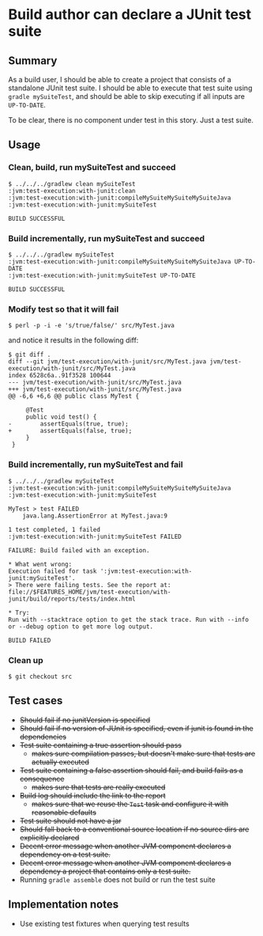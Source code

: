 # Build author can declare a JUnit test suite

## Summary

As a build user, I should be able to create a project that consists of a standalone JUnit test suite. I should be able to execute that test suite using `gradle mySuiteTest`, and should be able to skip executing if all inputs are `UP-TO-DATE`.

To be clear, there is no component under test in this story. Just a test suite.

## Usage

### Clean, build, run mySuiteTest and succeed

    $ ../../../gradlew clean mySuiteTest
    :jvm:test-execution:with-junit:clean
    :jvm:test-execution:with-junit:compileMySuiteMySuiteMySuiteJava
    :jvm:test-execution:with-junit:mySuiteTest

    BUILD SUCCESSFUL


### Build incrementally, run mySuiteTest and succeed

    $ ../../../gradlew mySuiteTest
    :jvm:test-execution:with-junit:compileMySuiteMySuiteMySuiteJava UP-TO-DATE
    :jvm:test-execution:with-junit:mySuiteTest UP-TO-DATE

    BUILD SUCCESSFUL


### Modify test so that it will fail

    $ perl -p -i -e 's/true/false/' src/MyTest.java

and notice it results in the following diff:

    $ git diff .
    diff --git jvm/test-execution/with-junit/src/MyTest.java jvm/test-execution/with-junit/src/MyTest.java
    index 6528c6a..91f3528 100644
    --- jvm/test-execution/with-junit/src/MyTest.java
    +++ jvm/test-execution/with-junit/src/MyTest.java
    @@ -6,6 +6,6 @@ public class MyTest {

         @Test
         public void test() {
    -        assertEquals(true, true);
    +        assertEquals(false, true);
         }
     }

### Build incrementally, run mySuiteTest and fail

    $ ../../../gradlew mySuiteTest
    :jvm:test-execution:with-junit:compileMySuiteMySuiteMySuiteJava
    :jvm:test-execution:with-junit:mySuiteTest

    MyTest > test FAILED
        java.lang.AssertionError at MyTest.java:9

    1 test completed, 1 failed
    :jvm:test-execution:with-junit:mySuiteTest FAILED

    FAILURE: Build failed with an exception.

    * What went wrong:
    Execution failed for task ':jvm:test-execution:with-junit:mySuiteTest'.
    > There were failing tests. See the report at: file://$FEATURES_HOME/jvm/test-execution/with-junit/build/reports/tests/index.html

    * Try:
    Run with --stacktrace option to get the stack trace. Run with --info or --debug option to get more log output.

    BUILD FAILED


### Clean up

    $ git checkout src

## Test cases

 - ~~Should fail if no junitVersion is specified~~
 - ~~Should fail if no version of JUnit is specified, even if junit is found in the dependencies~~
 - ~~Test suite containing a true assertion should pass~~
   - ~~makes sure compilation passes, but doesn't make sure that tests are actually executed~~
 - ~~Test suite containing a false assertion should fail, and build fails as a consequence~~
   - ~~makes sure that tests are really executed~~
 - ~~Build log should include the link to the report~~
   - ~~makes sure that we reuse the `Test` task and configure it with reasonable defaults~~
 - ~~Test suite should not have a jar~~
 - ~~Should fall back to a conventional source location if no source dirs are explicitly declared~~
 - ~~Decent error message when another JVM component declares a dependency on a test suite.~~
 - ~~Decent error message when another JVM component declares a dependency a project that contains only a test suite.~~
 - Running `gradle assemble` does not build or run the test suite


## Implementation notes

 - Use existing test fixtures when querying test results
